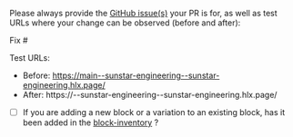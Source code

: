 Please always provide the [GitHub issue(s)](../issues) your PR is for, as well as test URLs where your change can be observed (before and after):

Fix #<gh-issue-id>

Test URLs:
- Before: https://main--sunstar-engineering--sunstar-engineering.hlx.page/
- After: https://<branch>--sunstar-engineering--sunstar-engineering.hlx.page/

- [ ]  If you are adding a new block or a variation to an existing block, has it been added in the [block-inventory](https://adobe.sharepoint.com/:w:/r/sites/HelixProjects/Shared%20Documents/sites/sunstar/sunstar-engineering/_drafts/block-inventory.docx?d=w0e883b961c9f4401bae37da23ace83ec&csf=1&web=1&e=KcfAim) ?
